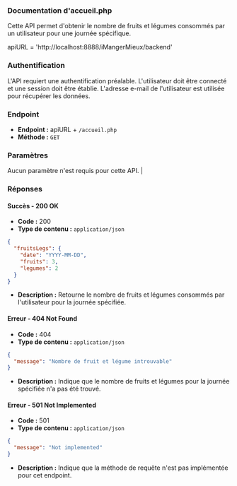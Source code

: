 ### Documentation d'accueil.php

Cette API permet d'obtenir le nombre de fruits et légumes consommés par un utilisateur pour une journée spécifique.

apiURL = 'http://localhost:8888/iMangerMieux/backend'

### Authentification

L'API requiert une authentification préalable. L'utilisateur doit être connecté et une session doit être établie. L'adresse e-mail de l'utilisateur est utilisée pour récupérer les données.

### Endpoint

- **Endpoint :** apiURL + `/accueil.php`
- **Méthode :** `GET`

### Paramètres

Aucun paramètre n'est requis pour cette API. |

### Réponses

#### Succès - 200 OK

- **Code :** 200
- **Type de contenu :** `application/json`

```json
{
  "fruitsLegs": {
    "date": "YYYY-MM-DD",
    "fruits": 3,
    "legumes": 2
  }
}
```

- **Description :** Retourne le nombre de fruits et légumes consommés par l'utilisateur pour la journée spécifiée.

#### Erreur - 404 Not Found

- **Code :** 404
- **Type de contenu :** `application/json`

```json
{
  "message": "Nombre de fruit et légume introuvable"
}
```

- **Description :** Indique que le nombre de fruits et légumes pour la journée spécifiée n'a pas été trouvé.

#### Erreur - 501 Not Implemented

- **Code :** 501
- **Type de contenu :** `application/json`

```json
{
  "message": "Not implemented"
}
```

- **Description :** Indique que la méthode de requête n'est pas implémentée pour cet endpoint.
